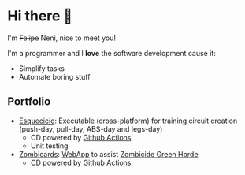 # Hi there 👋

I'm ~~Felipe~~ Neni, nice to meet you!

I'm a programmer and I **love** the software development cause it:
 
- Simplify tasks
- Automate boring stuff

## Portfolio

<!--
- ISB Conecta: Report system divided by API ([Lumen](https://lumen.laravel.com/)) and SPA ([React](https://reactjs.org/))
    - [Back-end](https://github.com/nenitf/isb-conecta)
        - CI with unit/integration/e2e tests powered by [Github Actions](https://docs.github.com/en/actions)
        - [Living documentation](https://neni.dev/elefanteca_api/) with [testdox](https://phpunit.readthedocs.io/en/9.5/textui.html#testdox)
        - Independent architecture of framework ([Lumen](https://lumen.laravel.com/)) and database ([Doctrine](https://www.doctrine-project.org/) with [PostgreSQL](https://www.postgresql.org/))
    - [Front-end](https://github.com/nenitf/isb-conecta_ui)
        - UX/UI made by designer
        - Desenvolvimento independente da API com [MirageJS](https://miragejs.com/)
        - CI with unit/integration/e2e tests powered by [Github Actions](https://docs.github.com/en/actions)
- [Elefanteca](https://github.com/nenitf/elefanteca_api#readme): [LMS](https://en.wikipedia.org/wiki/Integrated_library_system) POC API with:
    - CI with unit/integration/e2e tests powered by [Github Actions](https://docs.github.com/en/actions)
    - Living documentation with [testdox](https://phpunit.readthedocs.io/en/9.5/textui.html#testdox)
    - Independent architecture of framework ([Lumen](https://lumen.laravel.com/)) and database ([Doctrine](https://www.doctrine-project.org/) with [PostgreSQL](https://www.postgresql.org/))
-->
- [Esquecicio](https://github.com/nenitf/esquecicio#readme): Executable (cross-platform) for training circuit creation (push-day, pull-day, ABS-day and legs-day)
    - CD powered by [Github Actions](https://docs.github.com/en/actions)
    - Unit testing
- [Zombicards](https://github.com/jooaopc/zombicards#readme): [WebApp](https://jooaopc.github.io/zombicards/) to assist [Zombicide Green Horde](https://www.zombicide.com/pt-br/green-horde/)
    - CD powered by [Github Actions](https://docs.github.com/en/actions)

